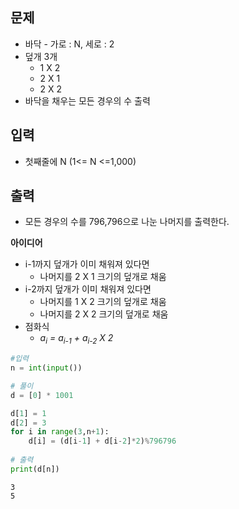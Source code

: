## 문제
- 바닥 - 가로 : N, 세로 : 2
- 덮개 3개
    - 1 X 2
    - 2 X 1
    - 2 X 2
- 바닥을 채우는 모든 경우의 수 출력

## 입력
- 첫째줄에 N (1<= N <=1,000)

## 출력
- 모든 경우의 수를 796,796으로 나눈 나머지를 출력한다.

**아이디어**
- i-1까지 덮개가 이미 채워져 있다면
    - 나머지를 2 X 1 크기의 덮개로 채움
- i-2까지 덮개가 이미 채워져 있다면
    - 나머지를 1 X 2 크기의 덮개로 채움
    - 나머지를 2 X 2 크기의 덮개로 채움
- 점화식
    - <i>a<sub>i</sub> = a<sub>i-1</sub> + a<sub>i-2</sub> X 2</i>


```python
#입력
n = int(input())

# 풀이
d = [0] * 1001

d[1] = 1
d[2] = 3
for i in range(3,n+1):
    d[i] = (d[i-1] + d[i-2]*2)%796796
    
# 출력
print(d[n])
```

    3
    5
    
